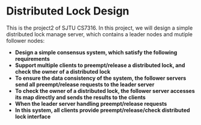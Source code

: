 # Distributed Lock Design  

This is the project2 of SJTU CS7316.
In this project, we will design a simple distributed lock manage server, which contains a leader nodes and mutiple follower nodes:  

- **Design a simple consensus system, which satisfy the following requirements**
- **Support multiple clients to preempt/release a distributed lock, and check the owner of a distributed lock**
- **To ensure the data consistency of the system, the follower servers send all preempt/release requests to the leader server**
- **To check the owner of a distributed lock, the follower server accesses its map directly and sends the results to the clients**
- **When the leader server handling preempt/release requests**
- **In this system, all clients provide preempt/release/check distributed lock interface**
